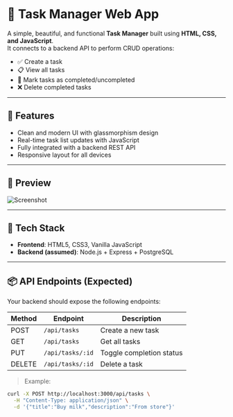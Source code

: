 # 📝 Task Manager Web App

A simple, beautiful, and functional **Task Manager** built using **HTML, CSS, and JavaScript**.  
It connects to a backend API to perform CRUD operations:

- ✅ Create a task
- 📋 View all tasks
- 🔄 Mark tasks as completed/uncompleted
- ❌ Delete completed tasks

---

## 🚀 Features

- Clean and modern UI with glassmorphism design
- Real-time task list updates with JavaScript
- Fully integrated with a backend REST API
- Responsive layout for all devices

---

## 📸 Preview

![Screenshot](preview.png) <!-- Replace with an actual screenshot if needed -->

---

## 🧩 Tech Stack

- **Frontend**: HTML5, CSS3, Vanilla JavaScript
- **Backend (assumed)**: Node.js + Express + PostgreSQL

---

## 📦 API Endpoints (Expected)

Your backend should expose the following endpoints:

| Method | Endpoint         | Description              |
| ------ | ---------------- | ------------------------ |
| POST   | `/api/tasks`     | Create a new task        |
| GET    | `/api/tasks`     | Get all tasks            |
| PUT    | `/api/tasks/:id` | Toggle completion status |
| DELETE | `/api/tasks/:id` | Delete a task            |

> Example:

```bash
curl -X POST http://localhost:3000/api/tasks \
  -H "Content-Type: application/json" \
  -d '{"title":"Buy milk","description":"From store"}'
```

